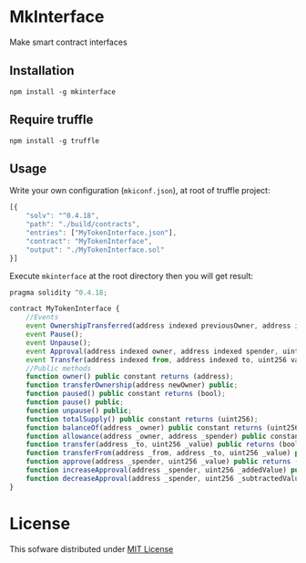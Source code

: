 # MkInterface

Make smart contract interfaces

## Installation

```
npm install -g mkinterface
```

## Require truffle

```
npm install -g truffle
```

## Usage

Write your own configuration (`mkiconf.json`), at root of truffle project:
```javascript
[{
    "solv": "^0.4.18",
    "path": "./build/contracts",
    "entries": ["MyTokenInterface.json"],
    "contract": "MyTokenInterface",
    "output": "./MyTokenInterface.sol"
}]
```
Execute `mkinterface` at the root directory then you will get result:
```javascript
pragma solidity ^0.4.18;

contract MyTokenInterface {
    //Events
    event OwnershipTransferred(address indexed previousOwner, address indexed newOwner);
    event Pause();
    event Unpause();
    event Approval(address indexed owner, address indexed spender, uint256 value);
    event Transfer(address indexed from, address indexed to, uint256 value);
    //Public methods
    function owner() public constant returns (address);
    function transferOwnership(address newOwner) public;
    function paused() public constant returns (bool);
    function pause() public;
    function unpause() public;
    function totalSupply() public constant returns (uint256);
    function balanceOf(address _owner) public constant returns (uint256 balance);
    function allowance(address _owner, address _spender) public constant returns (uint256);
    function transfer(address _to, uint256 _value) public returns (bool);
    function transferFrom(address _from, address _to, uint256 _value) public returns (bool);
    function approve(address _spender, uint256 _value) public returns (bool);
    function increaseApproval(address _spender, uint256 _addedValue) public returns (bool success);
    function decreaseApproval(address _spender, uint256 _subtractedValue) public returns (bool success);
}
```

# License

This sofware distributed under [MIT License](https://github.com/chiro-hiro/mkinterface/blob/master/LICENSE)
